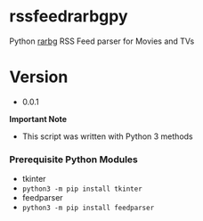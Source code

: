 # rssfeedrarbgpy
Python [rarbg](https://rarbg.to/torrents.php) RSS Feed parser for Movies and TVs

# Version
* 0.0.1

**Important Note**
* This script was written with Python 3 methods

### Prerequisite Python Modules
* tkinter
 * `python3 -m pip install tkinter`
* feedparser
 * `python3 -m pip install feedparser`
